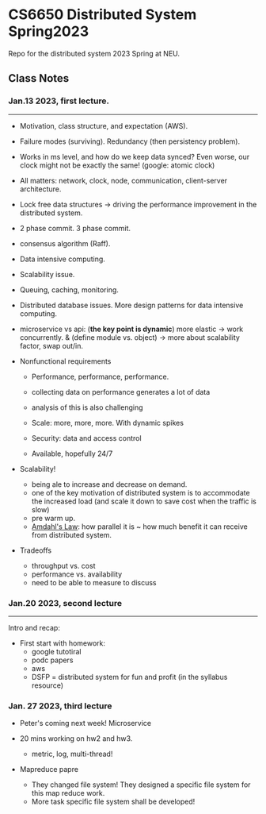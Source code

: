 # CS6650 Distributed System Spring2023

Repo for the distributed system 2023 Spring at NEU.

## Class Notes

### Jan.13 2023, first lecture.

---
- Motivation, class structure, and expectation (AWS).
- Failure modes (surviving). Redundancy (then persistency problem). 
- Works in ms level, and how do we keep data synced? Even worse, our clock might not be exactly the same! (google: atomic clock)
- All matters: network, clock, node, communication, client-server architecture.
- Lock free data structures -> driving the performance improvement in the distributed system.
- 2 phase commit. 3 phase commit.
- consensus algorithm (Raff).
- Data intensive computing.
- Scalability issue.

- Queuing, caching, monitoring.
- Distributed database issues. More design patterns for data intensive computing.

- microservice vs api: (**the key point is dynamic**) more elastic -> work concurrently. & (define module vs. object) -> more about scalability factor, swap out/in. 

- Nonfunctional requirements
    - Performance, performance, performance.
    - collecting data on performance generates a lot of data
    - analysis of this is also challenging

    - Scale: more, more, more. With dynamic spikes

    - Security: data and access control

    - Available, hopefully 24/7

- Scalability!
    - being ale to increase and decrease on demand.
    - one of the key motivation of distributed system is to accommodate the increased load (and scale it down to save cost when the traffic is slow)
    - pre warm up.
    - [Amdahl's Law](https://en.wikipedia.org/wiki/Amdahl%27s_law): how parallel it is ~ how much benefit it can receive from distributed system.

- Tradeoffs
    - throughput vs. cost
    - performance vs. availability
    - need to be able to measure to discuss


### Jan.20 2023, second lecture
---
Intro and recap:
- First start with homework:
    - google tutotiral
    - podc papers
    - aws
    - DSFP = distributed system for fun and profit (in the syllabus resource)


### Jan. 27 2023, third lecture
- Peter's coming next week! Microservice

- 20 mins working on hw2 and hw3.
    - metric, log, multi-thread!

- Mapreduce papre
    - They changed file system! They designed a specific file system for this map reduce work.
    - More task specific file system shall be developed!